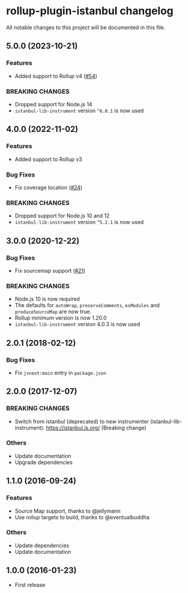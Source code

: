 # rollup-plugin-istanbul changelog

All notable changes to this project will be documented in this file.

## 5.0.0 (2023-10-21)

### Features

- Added support to Rollup v4 ([#54](https://github.com/artberri/rollup-plugin-istanbul/pull/54))

### BREAKING CHANGES

- Dropped support for Node.js 14
- `istanbul-lib-instrument` version `^6.0.1` is now used

## 4.0.0 (2022-11-02)

### Features

- Added support to Rollup v3

### Bug Fixes

- Fix coverage location ([#24](https://github.com/artberri/rollup-plugin-istanbul/issues/24))

### BREAKING CHANGES

- Dropped support for Node.js 10 and 12
- `istanbul-lib-instrument` version `^5.2.1` is now used

## 3.0.0 (2020-12-22)

### Bug Fixes

- Fix sourcemap support ([#21](https://github.com/artberri/rollup-plugin-istanbul/issues/21))

### BREAKING CHANGES

- Node.js 10 is now required
- The defaults for `autoWrap`, `preserveComments`, `esModules` and `produceSourceMap` are now true.
- Rollup minimum version is now 1.20.0
- `istanbul-lib-instrument` version 4.0.3 is now used

## 2.0.1 (2018-02-12)

### Bug Fixes

- Fix `jsnext:main` entry in `package.json`

## 2.0.0 (2017-12-07)

### BREAKING CHANGES

- Switch from istanbul (deprecated) to new instrumenter (istanbul-lib-instrument): https://istanbul.js.org/ (Breaking change)

### Others

- Update documentation
- Upgrade dependencies

## 1.1.0 (2016-09-24)

### Features

- Source Map support, thanks to @jellymann
- Use rollup targets to build, thanks to @eventualbuddha

### Others

- Update dependencies
- Update documentation

## 1.0.0 (2016-01-23)

- First release
